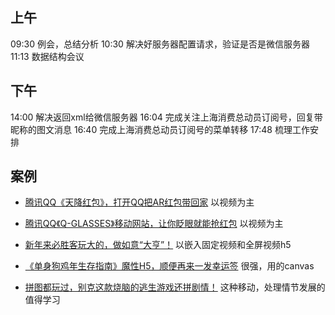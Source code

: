 ## 上午
09:30 例会，总结分析
10:30 解决好服务器配置请求，验证是否是微信服务器
11:13 数据结构会议
## 下午
14:00 解决返回xml给微信服务器
16:04 完成关注上海消费总动员订阅号，回复带昵称的图文消息
16:40 完成上海消费总动员订阅号的菜单转移
17:48 梳理工作安排
## 案例
* [腾讯QQ《天降红包》，打开QQ把AR红包带回家](https://wa.qq.com/2017hbopera/public/webserver/html/index.html?_wv=1073750945&_wwv=4&adtag=wx)
以视频为主

* [腾讯QQ《Q-GLASSES》移动网站，让你眨眼就能抢红包](https://wa.qq.com/2017hbglasses/public/webserver/html/index.html?_wv=1090528161&_wwv=1&adtag=wx)
以视频为主

* [新年来必胜客玩大的，做如意“大亨”！](https://mp.weixin.qq.com/tp/ad_detail_info?page_key=ee62a362d1ef75332f864f2f87b46418bd24ca8fad4c430c8dbbfc87d2c1512a8dc4fea122cbbb95a9fae9f9a36a2532&winzoom=1&version=26050d11&ascene=4)
以嵌入固定视频和全屏视频h5

* [《单身狗鸡年生存指南》魔性H5，顺便再来一发幸运签](http://m.yidianzixun.com/client/shiguangji?utk=&nickname=%E6%98%B1%E4%B8%B9&self_photo=http%3A%2F%2Fwx.qlogo.cn%2Fmmopen%2FwAovZxMz3wPBh0sZ2BTicrmtymYA2jy0xzl6SHAzgOSoCBCELZrX3pB7RLEXNttSic6mM9RknnM6e3wdqVQe2BsgWIyShVfyul%2F0&other_photo=)
 很强，用的canvas

* [拼图都玩过，别克这款烧脑的逃生游戏还拼剧情！](http://m.buick.com.cn/act/envision/outlast/)
这种移动，处理情节发展的值得学习
